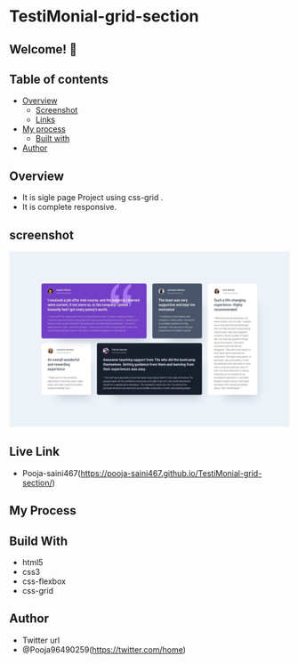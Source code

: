 # TestiMonial-grid-section

## Welcome! 👋

## Table of contents

- [Overview](#overview)
  - [Screenshot](#screenshot)
  - [Links](#links)
- [My process](#my-process)
  - [Built with](#built-with)
- [Author](#author)

## Overview 
- It is sigle page Project using css-grid .
- It is complete responsive.

## screenshot
<img src="https://github.com/Pooja-saini467/TestiMonial-grid-section/blob/main/design/desktop-design.jpg">


## Live Link
- Pooja-saini467(https://pooja-saini467.github.io/TestiMonial-grid-section/)


## My Process
## Build With
- html5
- css3
- css-flexbox
- css-grid

## Author
- Twitter url
- @Pooja96490259(https://twitter.com/home)

